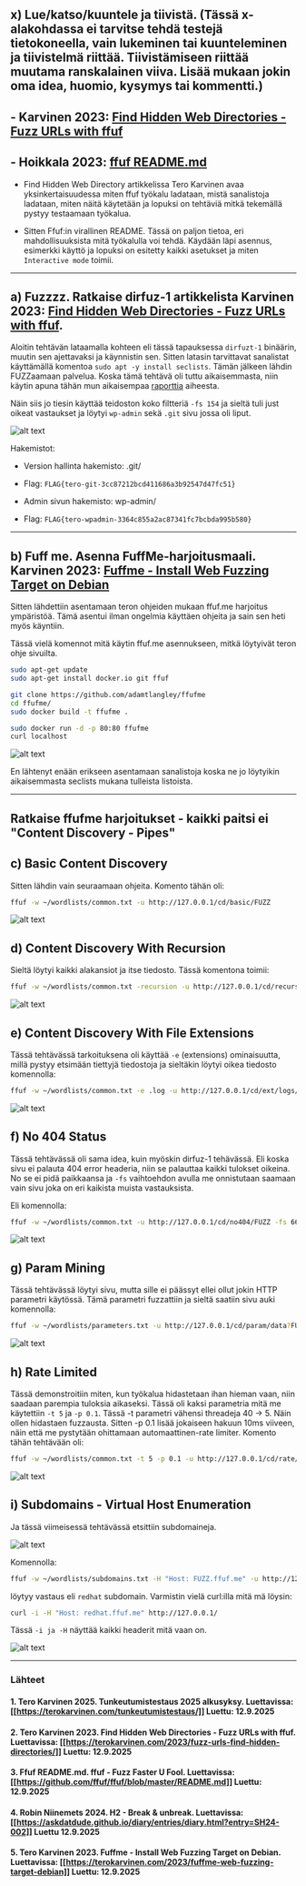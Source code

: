 <!--- metadata

title: H4 - Fuzzy
date: 2025-09-12
slug:
id: ICI005AS3A-3005
week: Week 37
summary: 
tags: [ "ICI005AS3A-3005", "Tunkeutumistestaus"]

--->

## x) Lue/katso/kuuntele ja tiivistä. (Tässä x-alakohdassa ei tarvitse tehdä testejä tietokoneella, vain lukeminen tai kuunteleminen ja tiivistelmä riittää. Tiivistämiseen riittää muutama ranskalainen viiva. Lisää mukaan jokin oma idea, huomio, kysymys tai kommentti.)

## - Karvinen 2023: [Find Hidden Web Directories - Fuzz URLs with ffuf](https://terokarvinen.com/2023/fuzz-urls-find-hidden-directories/)

## - Hoikkala 2023: [ffuf README.md](https://github.com/ffuf/ffuf/blob/master/README.md)

- Find Hidden Web Directory artikkelissa Tero Karvinen avaa yksinkertaisuudessa miten ffuf työkalu ladataan, mistä sanalistoja ladataan, miten näitä käytetään ja lopuksi on tehtäviä mitkä tekemällä pystyy testaamaan työkalua.

- Sitten Ffuf:in virallinen README. Tässä on paljon tietoa, eri mahdollisuuksista mitä työkalulla voi tehdä. Käydään läpi asennus, esimerkki käyttö ja lopuksi on esitetty kaikki asetukset ja miten `Interactive mode` toimii.

---

## a) Fuzzzz. Ratkaise dirfuz-1 artikkelista Karvinen 2023: [Find Hidden Web Directories - Fuzz URLs with ffuf](https://terokarvinen.com/2023/fuzz-urls-find-hidden-directories/).

Aloitin tehtävän lataamalla kohteen eli tässä tapauksessa `dirfuzt-1` binäärin, muutin sen ajettavaksi ja käynnistin sen. Sitten latasin tarvittavat sanalistat käyttämällä komentoa `sudo apt -y install seclists`. Tämän jälkeen lähdin FUZZaamaan palvelua. Koska tämä tehtävä oli tuttu aikaisemmasta, niin käytin apuna tähän mun aikaisempaa [raporttia](https://askdatdude.github.io/diary/entries/diary.html?entry=SH24-002&week=) aiheesta.

Näin siis jo tiesin käyttää teidoston koko filtteriä `-fs 154` ja sieltä tuli just oikeat vastaukset ja löytyi `wp-admin` sekä `.git` sivu jossa oli liput.

![alt text](assets/TT25-004/image.png)

Hakemistot:

- Version hallinta hakemisto: .git/

- Flag: `FLAG{tero-git-3cc87212bcd411686a3b92547d47fc51}`

- Admin sivun hakemisto: wp-admin/

- Flag: `FLAG{tero-wpadmin-3364c855a2ac87341fc7bcbda995b580}`

---

## b) Fuff me. Asenna FuffMe-harjoitusmaali. Karvinen 2023: [Fuffme - Install Web Fuzzing Target on Debian](https://terokarvinen.com/2023/fuffme-web-fuzzing-target-debian)

Sitten lähdettiin asentamaan teron ohjeiden mukaan ffuf.me harjoitus ympäristöä. Tämä asentui ilman ongelmia käyttäen ohjeita ja sain sen heti myös käyntiin.

Tässä vielä komennot mitä käytin ffuf.me asennukseen, mitkä löytyivät teron ohje sivuilta.

```sh
sudo apt-get update
sudo apt-get install docker.io git ffuf
```

```sh
git clone https://github.com/adamtlangley/ffufme
cd ffufme/
sudo docker build -t ffufme .
```

```sh
sudo docker run -d -p 80:80 ffufme
curl localhost
```

![alt text](assets/TT25-004/image1.png)

En lähtenyt enään erikseen asentamaan sanalistoja koska ne jo löytyikin aikaisemmasta seclists mukana tulleista listoista.

---

## Ratkaise ffufme harjoitukset - kaikki paitsi ei "Content Discovery - Pipes"

## c) Basic Content Discovery

Sitten lähdin vain seuraamaan ohjeita. Komento tähän oli: 

```sh
ffuf -w ~/wordlists/common.txt -u http://127.0.0.1/cd/basic/FUZZ
```

![alt text](assets/TT25-004/image2.png)

## d) Content Discovery With Recursion

Sieltä löytyi kaikki alakansiot ja itse tiedosto. Tässä komentona toimii:

```sh
ffuf -w ~/wordlists/common.txt -recursion -u http://127.0.0.1/cd/recursion/FUZZ
```

![alt text](assets/TT25-004/image3.png)

## e) Content Discovery With File Extensions

Tässä tehtävässä tarkoituksena oli käyttää `-e` (extensions) ominaisuutta, millä pystyy etsimään tiettyjä tiedostoja ja sieltäkin löytyi oikea tiedosto komennolla:

```sh
ffuf -w ~/wordlists/common.txt -e .log -u http://127.0.0.1/cd/ext/logs/FUZZ
```

![alt text](assets/TT25-004/image4.png)

## f) No 404 Status

Tässä tehtävässä oli sama idea, kuin myöskin dirfuz-1 tehävässä. Eli koska sivu ei palauta 404 error headeria, niin se palauttaa kaikki tulokset oikeina. No se ei pidä paikkaansa ja `-fs` vaihtoehdon avulla me onnistutaan saamaan vain sivu joka on eri kaikista muista vastauksista.

Eli komennolla: 

```sh
ffuf -w ~/wordlists/common.txt -u http://127.0.0.1/cd/no404/FUZZ -fs 669
```

![alt text](assets/TT25-004/image5.png)

## g) Param Mining

Tässä tehtävässä löytyi sivu, mutta sille ei päässyt ellei ollut jokin HTTP parametri käytössä. Tämä parametri fuzzattiin ja sieltä saatiin sivu auki komennolla:

```sh
ffuf -w ~/wordlists/parameters.txt -u http://127.0.0.1/cd/param/data?FUZZ=1
```

![alt text](assets/TT25-004/image6.png)

## h) Rate Limited

Tässä demonstroitiin miten, kun työkalua hidastetaan ihan hieman vaan, niin saadaan parempia tuloksia aikaseksi. Tässä oli kaksi parametria mitä me käytettiin `-t 5` ja `-p 0.1`. Tässä -t parametri vähensi threadeja 40 -> 5. Näin ollen hidastaen fuzzausta. Sitten -p 0.1 lisää jokaiseen hakuun 10ms viiveen, näin että me pystytään ohittamaan automaattinen-rate limiter. Komento tähän tehtävään oli:

```sh
ffuf -w ~/wordlists/common.txt -t 5 -p 0.1 -u http://127.0.0.1/cd/rate/FUZZ -mc 200,429
```

![alt text](assets/TT25-004/image7.png)

## i) Subdomains - Virtual Host Enumeration

Ja tässä viimeisessä tehtävässä etsittiin subdomaineja.

![alt text](assets/TT25-004/image8.png)

Komennolla: 

```sh
ffuf -w ~/wordlists/subdomains.txt -H "Host: FUZZ.ffuf.me" -u http://127.0.0.1 -fs 1495
```

löytyy vastaus eli `redhat` subdomain. Varmistin vielä curl:illa mitä mä löysin:

```sh
curl -i -H "Host: redhat.ffuf.me" http://127.0.0.1/
```

Tässä `-i ja -H` näyttää kaikki headerit mitä vaan on.

![alt text](assets/TT25-004/image9.png)

---

### Lähteet

#### 1. Tero Karvinen 2025. Tunkeutumistestaus 2025 alkusyksy. Luettavissa: [[https://terokarvinen.com/tunkeutumistestaus/]] Luettu: 12.9.2025

#### 2. Tero Karvinen 2023. Find Hidden Web Directories - Fuzz URLs with ffuf. Luettavissa: [[https://terokarvinen.com/2023/fuzz-urls-find-hidden-directories/]] Luettu: 12.9.2025

#### 3. Ffuf README.md. ffuf - Fuzz Faster U Fool. Luettavissa: [[https://github.com/ffuf/ffuf/blob/master/README.md]] Luettu: 12.9.2025

#### 4. Robin Niinemets 2024. H2 - Break & unbreak. Luettavissa: [[https://askdatdude.github.io/diary/entries/diary.html?entry=SH24-002]] Luettu 12.9.2025

#### 5. Tero Karvinen 2023. Fuffme - Install Web Fuzzing Target on Debian. Luettavissa: [[https://terokarvinen.com/2023/fuffme-web-fuzzing-target-debian]] Luettu: 12.9.2025
